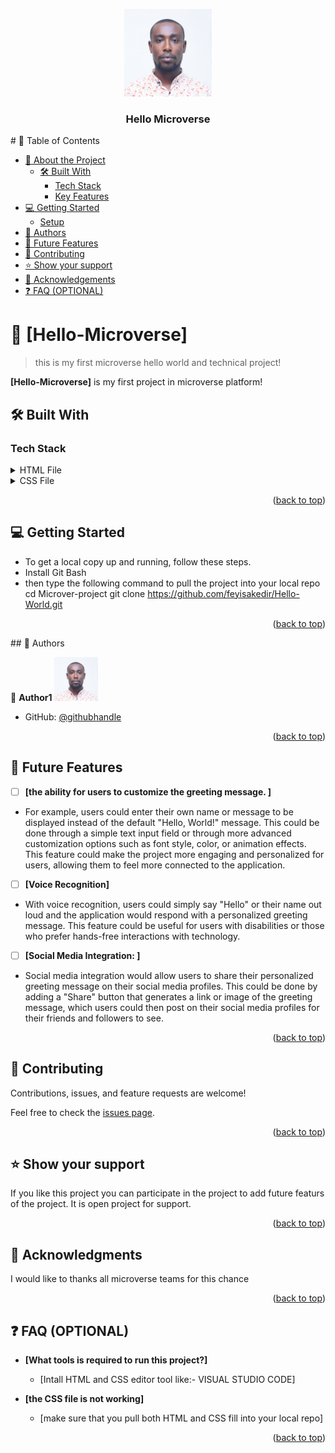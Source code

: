 <a name="readme-top"></a>
<div align="center">
  <img src="FNT_6121.JPG" alt="Hello World" width="140"  height="auto" />
  <br/>

  <h3><b>Hello Microverse</b></h3>

</div>
# 📗 Table of Contents 

- [📖 About the Project](#about-project)
  - [🛠 Built With](#built-with)
    - [Tech Stack](#tech-stack)
    - [Key Features](#key-features)
- [💻 Getting Started](#getting-started)
  - [Setup](#setup)
- [👥 Authors](#authors)
- [🔭 Future Features](#future-features)
- [🤝 Contributing](#contributing)
- [⭐️ Show your support](#support)
- [🙏 Acknowledgements](#acknowledgements)
- [❓ FAQ (OPTIONAL)](#faq)


# 📖 [Hello-Microverse] <a name="about-project"></a>
> this is my first microverse hello world and technical project!

**[Hello-Microverse]** is my first project in microverse platform!

## 🛠 Built With <a name="built-with"></a>

### Tech Stack <a name="tech-stack"></a>

<details>
  <summary>HTML File</summary>
  <ul>
    <li><a href="https://github.com/feyisakedir/Hello-Microverse-1st-Project/blob/main/gitignore/index.html">index.html</a></li>
  </ul>
</details>
<details>
  <summary>CSS File</summary>
  <ul>
    <li><a href="https://github.com/feyisakedir/Hello-Microverse-1st-Project/blob/main/gitignore/styles.css">style.css</a></li>
  </ul>
</details>
<p align="right">(<a href="#readme-top">back to top</a>)</p>

## 💻 Getting Started <a name="getting-started"></a>

- To get a local copy up and running, follow these steps.
- Install Git Bash
- then type the following command to pull the project into your local repo
  cd Microver-project
  git clone https://github.com/feyisakedir/Hello-World.git

<p align="right">(<a href="#readme-top">back to top</a>)</p>
## 👥 Authors <a name="authors"></a>

👤 **Author1**
<img src="FNT_6121.JPG" alt="Feyisa Kedir " width="70"  height="auto" /></div>
- GitHub: [@githubhandle](https://github.com/feyisakedir)

<p align="right">(<a href="#readme-top">back to top</a>)</p>

## 🔭 Future Features <a name="future-features"></a>

- [ ] **[the ability for users to customize the greeting message. ]**
- For example, users could enter their own name or message to be displayed instead of the default "Hello, World!" message. This could be done through a simple text input field or through more advanced customization options such as font style, color, or animation effects. This feature could make the project more engaging and personalized for users, allowing them to feel more connected to the application.

- [ ] **[Voice Recognition]**
- With voice recognition, users could simply say "Hello" or their name out loud and the application would respond with a personalized greeting message. This feature
  could be useful for users with disabilities or those who prefer hands-free interactions with technology.
- [ ] **[Social Media Integration: ]**
- Social media integration would allow users to share their personalized greeting message on their social media profiles. This could be done by adding a "Share" button   that generates a link or image of the greeting message, which users could then post on their social media profiles for their friends and followers to see.
<p align="right">(<a href="#readme-top">back to top</a>)</p>

## 🤝 Contributing <a name="contributing"></a>

Contributions, issues, and feature requests are welcome!

Feel free to check the [issues page](../../issues/).

<p align="right">(<a href="#readme-top">back to top</a>)</p>

## ⭐️ Show your support <a name="support"></a>

If you like this project you can participate in the project to add future featurs of the project.
It is open project for support.

<p align="right">(<a href="#readme-top">back to top</a>)</p>

## 🙏 Acknowledgments <a name="acknowledgements"></a>

I would like to thanks all microverse teams for this chance

<p align="right">(<a href="#readme-top">back to top</a>)</p>

## ❓ FAQ (OPTIONAL) <a name="faq"></a>

- **[What tools is required to run this project?]**

  - [Intall HTML and CSS editor tool like:- VISUAL STUDIO CODE]

- **[the CSS file is not working]**

  - [make sure that you pull both HTML and CSS fill into your local repo]

<p align="right">(<a href="#readme-top">back to top</a>)</p>
